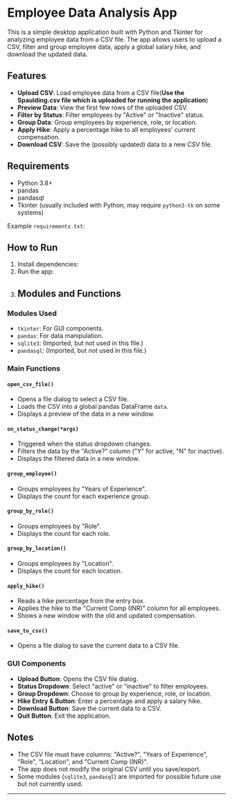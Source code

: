 # Employee Data Analysis App

This is a simple desktop application built with Python and Tkinter for analyzing employee data from a CSV file. The app allows users to upload a CSV, filter and group employee data, apply a global salary hike, and download the updated data.

## Features

- **Upload CSV**: Load employee data from a CSV file(**Use the Spaulding.csv file which is uploaded for running the application**)
- **Preview Data**: View the first few rows of the uploaded CSV.
- **Filter by Status**: Filter employees by "Active" or "Inactive" status.
- **Group Data**: Group employees by experience, role, or location.
- **Apply Hike**: Apply a percentage hike to all employees' current compensation.
- **Download CSV**: Save the (possibly updated) data to a new CSV file.

## Requirements

- Python 3.8+
- pandas
- pandasql
- Tkinter (usually included with Python, may require `python3-tk` on some systems)

Example `requirements.txt`:
## How to Run

1. Install dependencies:
2. Run the app:
3. ## Modules and Functions

### Modules Used

- `tkinter`: For GUI components.
- `pandas`: For data manipulation.
- `sqlite3`: (Imported, but not used in this file.)
- `pandasql`: (Imported, but not used in this file.)

### Main Functions

#### `open_csv_file()`
- Opens a file dialog to select a CSV file.
- Loads the CSV into a global pandas DataFrame `data`.
- Displays a preview of the data in a new window.

#### `on_status_change(*args)`
- Triggered when the status dropdown changes.
- Filters the data by the "Active?" column ("Y" for active, "N" for inactive).
- Displays the filtered data in a new window.

#### `group_employee()`
- Groups employees by "Years of Experience".
- Displays the count for each experience group.

#### `group_by_role()`
- Groups employees by "Role".
- Displays the count for each role.

#### `group_by_location()`
- Groups employees by "Location".
- Displays the count for each location.

#### `apply_hike()`
- Reads a hike percentage from the entry box.
- Applies the hike to the "Current Comp (INR)" column for all employees.
- Shows a new window with the old and updated compensation.

#### `save_to_csv()`
- Opens a file dialog to save the current data to a CSV file.

### GUI Components

- **Upload Button**: Opens the CSV file dialog.
- **Status Dropdown**: Select "active" or "inactive" to filter employees.
- **Group Dropdown**: Choose to group by experience, role, or location.
- **Hike Entry & Button**: Enter a percentage and apply a salary hike.
- **Download Button**: Save the current data to a CSV.
- **Quit Button**: Exit the application.

## Notes

- The CSV file must have columns: "Active?", "Years of Experience", "Role", "Location", and "Current Comp (INR)".
- The app does not modify the original CSV until you save/export.
- Some modules (`sqlite3`, `pandasql`) are imported for possible future use but not currently used.

---
